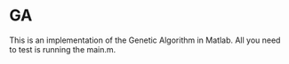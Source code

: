 # GA
This is an implementation of the Genetic Algorithm in Matlab. All you need to test is running the main.m.
